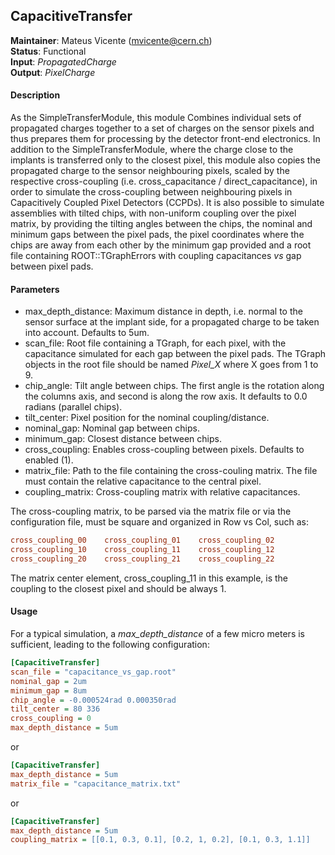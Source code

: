 ## CapacitiveTransfer
**Maintainer**: Mateus Vicente (mvicente@cern.ch)  
**Status**: Functional  
**Input**: *PropagatedCharge*  
**Output**: *PixelCharge*  

#### Description
As the SimpleTransferModule, this module Combines individual sets of propagated charges together to a set of charges on the sensor pixels and thus prepares them for processing by the detector front-end electronics. In addition to the SimpleTransferModule, where the charge close to the implants is transferred only to the closest pixel, this module also copies the propagated charge to the sensor neighbouring pixels, scaled by the respective cross-coupling (i.e. cross_capacitance / direct_capacitance), in order to simulate the cross-coupling between neighbouring pixels in Capacitively Coupled Pixel Detectors (CCPDs). 
It is also possible to simulate assemblies with tilted chips, with non-uniform coupling over the pixel matrix, by providing the tilting angles between the chips, the nominal and minimum gaps between the pixel pads, the pixel coordinates where the chips are away from each other by the minimum gap provided and a root file containing ROOT::TGraphErrors with coupling capacitances *vs* gap between pixel pads.

#### Parameters
* max_depth_distance: Maximum distance in depth, i.e. normal to the sensor surface at the implant side, for a propagated charge to be taken into account. Defaults to 5um.
* scan_file: Root file containing a TGraph, for each pixel, with the capacitance simulated for each gap between the pixel pads. The TGraph objects in the root file should be named *Pixel_X* where X goes from 1 to 9.
* chip_angle: Tilt angle between chips. The first angle is the rotation along the columns axis,  and second is along the row axis. It defaults to 0.0 radians (parallel chips). 
* tilt_center: Pixel position for the nominal coupling/distance.
* nominal_gap: Nominal gap between chips.
* minimum_gap: Closest distance between chips.
* cross_coupling: Enables cross-coupling between pixels. Defaults to enabled (1).
* matrix_file: Path to the file containing the cross-couling matrix. The file must contain the relative capacitance to the central pixel.
* coupling_matrix: Cross-coupling matrix with relative capacitances.

The cross-coupling matrix, to be parsed via the matrix file or via the configuration file, must be square and organized in Row vs Col, such as:
 ```ini
 cross_coupling_00    cross_coupling_01    cross_coupling_02
 cross_coupling_10    cross_coupling_11    cross_coupling_12
 cross_coupling_20    cross_coupling_21    cross_coupling_22
 ```
The matrix center element, cross_coupling_11 in this example, is the coupling to the closest pixel and should be always 1.

#### Usage
 For a typical simulation, a *max_depth_distance* of a few micro meters is sufficient, leading to the following configuration:

 ```ini
 [CapacitiveTransfer]
 scan_file = "capacitance_vs_gap.root"
 nominal_gap = 2um
 minimum_gap = 8um
 chip_angle = -0.000524rad 0.000350rad
 tilt_center = 80 336
 cross_coupling = 0
 max_depth_distance = 5um

 ```
 or 
 ```ini
 [CapacitiveTransfer]
 max_depth_distance = 5um
 matrix_file = "capacitance_matrix.txt"
 ```

 or
 ```ini
 [CapacitiveTransfer]
 max_depth_distance = 5um
 coupling_matrix = [[0.1, 0.3, 0.1], [0.2, 1, 0.2], [0.1, 0.3, 1.1]]
 ```
